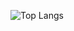 ![Top Langs](https://github-readme-stats.vercel.app/api/top-langs/?username=franzsuperales&langs_count=8)
